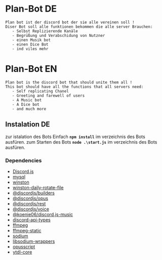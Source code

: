 # Plan-Bot DE
    Plan bot ist der discord bot der sie alle vereinen soll !
    Diser Bot soll alle funktionen bekommen die alle server Brauchen:
       - Selbst Replizierende Kanäle
       - Begrüßung und Verabschidung von Nutzner
       - einen Musik bot
       - einen Dice Bot
       - ind viles mehr

# Plan-Bot EN
    Plan bot is the discord bot that should unite them all !
    This bot should have all the functions that all servers need:
       - Self replicating Chanel
       - Greeting and farewell of users
       - A Music bot
       - A Dice bot
       - and much more

## Instalation DE
zur istalation des Bots Einfach **`npm install`** im verzeichnis des Bots ausfüren.
zum Starten des Bots **`node .\start.js`** im verzeichnis des Bots ausfüren.

### Dependencies
 - [Discord.js](https://discord.js.org/ "Discord.js site")
 - [mysql](https://github.com/mysqljs/mysql "mysql Git Repo")
 - [winston](https://github.com/winstonjs/winston "winston-daily-rotate-file Git Repo")
 - [winston-daily-rotate-file](https://github.com/winstonjs/winston-daily-rotate-file "mysql Git Repo")
 - [@discordjs/builders](https://www.npmjs.com/package/@discordjs/builders "@discordjs/builders site")
 - [@discordjs/opus](https://www.npmjs.com/package/@discordjs/opus "@discordjs/opus npm site")
 - [@discordjs/rest](https://www.npmjs.com/package/@discordjs/rest "@discordjs/rest npm site")
 - [@discordjs/voice](https://www.npmjs.com/package/@discordjs/voice "@discordjs/voice npm site")
 - [@koenie06/discord.js-music](https://www.npmjs.com/package/@koenie06/discord.js-music "@koenie06/discord.js-music npm site")
 - [discord-api-types](https://www.npmjs.com/package/discord-api-types "discord-api-types npm site")
 - [ffmpeg](https://ffmpeg.org/ "ffmpeg npm site")
 - [ffmpeg-static](https://www.npmjs.com/package/ffmpeg-static "ffmpeg-static npm site")
 - [sodium](https://www.npmjs.com/package/sodium "sodium npm site")
 - [libsodium-wrappers](https://www.npmjs.com/package/libsodium-wrappers "libsodium-wrappers npm site")
 - [opusscript](https://www.npmjs.com/package/opusscript "opusscript npm site")
 - [ytdl-core](https://www.npmjs.com/package/ytdl-core "ytdl-core npm site")